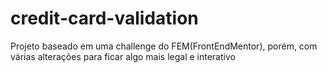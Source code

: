 # credit-card-validation
Projeto baseado em uma challenge do FEM(FrontEndMentor), porém, com várias alterações para ficar algo mais legal e interativo

